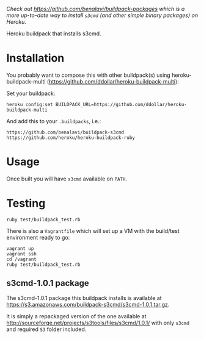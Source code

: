 _Check out https://github.com/benalavi/buildpack-packages which is a more
up-to-date way to install `s3cmd` (and other simple binary packages) on Heroku._

Heroku buildpack that installs s3cmd.

Installation
============

You probably want to compose this with other buildpack(s) using
heroku-buildpack-multi (https://github.com/ddollar/heroku-buildpack-multi):

Set your buildpack:

```
heroku config:set BUILDPACK_URL=https://github.com/ddollar/heroku-buildpack-multi
```

And add this to your `.buildpacks`, i.e.:

```
https://github.com/benalavi/buildpack-s3cmd
https://github.com/heroku/heroku-buildpack-ruby
```

Usage
=====

Once built you will have `s3cmd` available on `PATH`.

Testing
=======

`ruby test/buildpack_test.rb`

There is also a `Vagrantfile` which will set up a VM with the build/test
environment ready to go:

```
vagrant up
vagrant ssh
cd /vagrant
ruby test/buildpack_test.rb
```

s3cmd-1.0.1 package
---------------------

The s3cmd-1.0.1 package this buildpack installs is available at
https://s3.amazonaws.com/buildpack-s3cmd/s3cmd-1.0.1.tar.gz.

It is simply a repackaged version of the one available at
http://sourceforge.net/projects/s3tools/files/s3cmd/1.0.1/ with only `s3cmd`
and required `S3` folder included.
